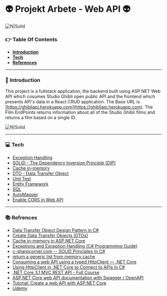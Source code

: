 #  👽 Projekt Arbete - Web API 👽
![N|Solid](https://image.freepik.com/free-vector/woman-coming-other-woman-with-ideas-project_74855-11211.jpg)
### 👉 **Table Of Contents**
 * [**Introduction**](#introduction)
 * [**Tech**](#tech)
 * [**References**](#references)
 
---------

### 📃 **Introduction**


This project is a fullstack application, the backend built using ASP.NET Web API which cosumes Studio Ghibli open public API and the frontend which presents API's data in a React CRUD application.  The Base URL is [https://ghibliapi.herokuapp.com](https://ghibliapi.herokuapp.com). The Film EndPoints returns information about all of the Studio Ghibli films  and returns a film based on a single ID.


![N|Solid](https://cdn.vox-cdn.com/thumbor/1aY3dYYrBy5sSyimWIj2RVaIduU=/0x0:6000x4800/1200x800/filters:focal(3818x1875:4778x2835)/cdn.vox-cdn.com/uploads/chorus_image/image/66840504/Studio_Ghibli_Logo.0.jpg)


--------
### 💻 **Tech**
  - [Exception Handling](https://docs.microsoft.com/en-us/aspnet/core/performance/caching/memory?view=aspnetcore-5.0)
  - [SOLID - The Dependency Inversion Principle (DIP)](https://www.codeproject.com/Articles/1135745/Dependency-Inversion-Principle-DIP-2) 
  - [Cache in-memory](https://docs.microsoft.com/en-us/aspnet/core/performance/caching/memory?view=aspnetcore-5.0)
  - [DTO - Data Transfer Object](https://docs.microsoft.com/en-us/aspnet/web-api/overview/data/using-web-api-with-entity-framework/part-5) 
  - [Unit Test]() 
  - [Entity Framework](https://docs.microsoft.com/en-us/aspnet/mvc/overview/getting-started/getting-started-with-ef-using-mvc/creating-an-entity-framework-data-model-for-an-asp-net-mvc-application) 
  - [SQL](https://docs.microsoft.com/en-us/ef/ef6/modeling/code-first/workflows/new-database) 
  - [AutoMapper](https://docs.automapper.org/en/stable/Getting-started.html) 
  - [Enable CORS in Web API](https://docs.microsoft.com/en-us/aspnet/core/security/cors?view=aspnetcore-5.0) 
-----------
### 📚 **Refrences** 
- [Data Transfer Object Design Pattern in C#](https://www.codeproject.com/articles/1050468/data-transfer-object-design-pattern-in-csharp#:~:text=DTO%20(Data%20Transfer%20objects)%20is,have%20simple%20setters%20and%20getters.)
- [Create Data Transfer Objects (DTOs)](https://docs.microsoft.com/en-us/aspnet/web-api/overview/data/using-web-api-with-entity-framework/part-5)
- [Cache in-memory in ASP.NET Core](https://docs.microsoft.com/en-us/aspnet/core/performance/caching/memory?view=aspnetcore-5.0)
- [Exceptions and Exception Handling (C# Programming Guide)](https://docs.microsoft.com/en-us/dotnet/csharp/programming-guide/exceptions/)
- [c-sharpcorner.com -- SOLID Principles In C#](https://www.c-sharpcorner.com/UploadFile/damubetha/solid-principles-in-C-Sharp)
- [return a generic list from memory cache](https://stackoverflow.com/questions/34617437/how-can-i-return-a-generic-list-from-memory-cache)
- [Consuming a web API using a typed HttpClient — .NET Core](https://medium.com/cheranga/calling-web-apis-using-typed-httpclients-net-core-20d3d5ce980)
- [Using HttpClient in .NET Core to Connect to APIs in C#](https://www.youtube.com/watch?v=cwgck1k0YKU&ab_channel=IAmTimCorey)
- [.NET Core 3.1 MVC REST API - Full Course](https://www.youtube.com/watch?v=fmvcAzHpsk8&ab_channel=LesJackson)
- [ASP.NET Core web API documentation with Swagger / OpenAPI](https://docs.microsoft.com/en-us/aspnet/core/tutorials/web-api-help-pages-using-swagger?view=aspnetcore-5.0)
- [Tutorial: Create a web API with ASP.NET Core](https://docs.microsoft.com/en-us/aspnet/core/tutorials/first-web-api?view=aspnetcore-5.0&tabs=visual-studio)
- [Udemy](https://www.udemy.com/)

